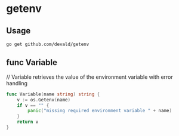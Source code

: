# getenv
## Usage
```
go get github.com/devald/getenv
```
## func Variable
// Variable retrieves the value of the environment variable with error handling
```go
func Variable(name string) string {
	v := os.Getenv(name)
	if v == "" {
		panic("missing required environment variable " + name)
	}
	return v
}
```
